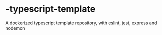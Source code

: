 # -typescript-template
A dockerized typescript template repository, with eslint, jest, express and nodemon
